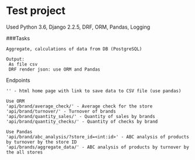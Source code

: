 # Test project
Used Python 3.6, Django 2.2.5, DRF, ORM, Pandas, Logging

###Tasks
```
Aggregate, calculations of data from DB (PostgreSQL)

Output:
 As file csv
 DRF render json: use ORM and Pandas
```

Endpoints

```
'' - html home page with link to save data to CSV file (use pandas)

Use ORM 
'api/brand/average_check/' - Average check for the store
'api/brand/turnover/' - Turnover of brands
'api/brand/quantity_sales/' - Quantity of sales by brands
'api/brand/quantity_checks/' - Quantity of checks by brand

Use Pandas
'api/brand/abc_analysis/?store_id=<int:id>' - ABC analysis of products by turnover by the store ID
'api/brands/aggregate_data/' - ABC analysis of products by turnover by the all stores
```

